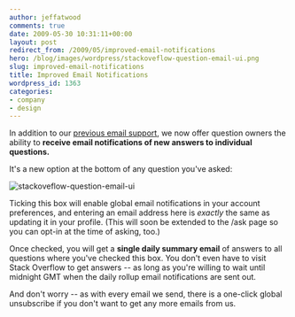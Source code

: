 ```yaml
---
author: jeffatwood
comments: true
date: 2009-05-30 10:31:11+00:00
layout: post
redirect_from: /2009/05/improved-email-notifications
hero: /blog/images/wordpress/stackoveflow-question-email-ui.png
slug: improved-email-notifications
title: Improved Email Notifications
wordpress_id: 1363
categories:
- company
- design
---
```



In addition to our [previous email support](http://blog.stackoverflow.com/2009/02/now-showing-email-notifications/), we now offer question owners the ability to **receive email notifications of new answers to individual questions.**



It's a new option at the bottom of any question you've asked:



![stackoveflow-question-email-ui](/blog/images/wordpress/stackoveflow-question-email-ui.png)



Ticking this box will enable global email notifications in your account preferences, and entering an email address here is _exactly_ the same as updating it in your profile. (This will soon be extended to the /ask page so you can opt-in at the time of asking, too.)



Once checked, you will get a **single daily summary email** of answers to all questions where you've checked this box. You don't even have to visit Stack Overflow to get answers -- as long as you're willing to wait until midnight GMT when the daily rollup email notifications are sent out.



And don't worry -- as with every email we send, there is a one-click global unsubscribe if you don't want to get any more emails from us.

